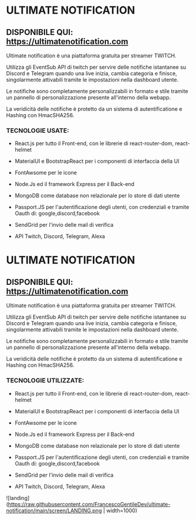 # **ULTIMATE NOTIFICATION**

## **DISPONIBILE QUI: https://ultimatenotification.com**
    
Ultimate notification è una piattaforma gratuita per streamer TWITCH.
    
Utilizza gli EventSub API di twitch per servire delle notifiche istantanee su Discord e Telegram
quando una live inizia, cambia categoria e finisce, singolarmente attivabili tramite le impostazioni nella dashboard utente.
    
Le notifiche sono completamente personalizzabili in formato e stile tramite un pannello di personalizzazione
presente all'interno della webapp.
    
La veridicità delle notifiche è protetto da un sistema di autentificatione e Hashing con HmacSHA256.
    
### TECNOLOGIE USATE:
    
- React.js per tutto il Front-end, con le librerie di react-router-dom, react-helmet
     
- MaterialUI e BootstrapReact per i componenti di interfaccia della UI

- FontAwsome per le icone
      
- Node.Js ed il framework Express per il Back-end 
      
- MongoDB come database non relazionale per lo store di dati utente
    
- Passport.JS per l'autentificazione degli utenti, con credenziali e tramite Oauth di: google,discord,facebook
      
- SendGrid per l'invio delle mail di verifica
      
- API Twitch, Discord, Telegram, Alexa
    
 # **ULTIMATE NOTIFICATION**

## **DISPONIBILE QUI: https://ultimatenotification.com**
    
Ultimate notification è una piattaforma gratuita per streamer TWITCH.
    
Utilizza gli EventSub API di twitch per servire delle notifiche istantanee su Discord e Telegram
quando una live inizia, cambia categoria e finisce, singolarmente attivabili tramite le impostazioni nella dashboard utente.
    
Le notifiche sono completamente personalizzabili in formato e stile tramite un pannello di personalizzazione
presente all'interno della webapp.
    
La veridicità delle notifiche è protetto da un sistema di autentificatione e Hashing con HmacSHA256.
    
### TECNOLOGIE UTILIZZATE:
    
- React.js per tutto il Front-end, con le librerie di react-router-dom, react-helmet
     
- MaterialUI e BootstrapReact per i componenti di interfaccia della UI

- FontAwsome per le icone
      
- Node.Js ed il framework Express per il Back-end 
      
- MongoDB come database non relazionale per lo store di dati utente
    
- Passport.JS per l'autentificazione degli utenti, con credenziali e tramite Oauth di: google,discord,facebook
      
- SendGrid per l'invio delle mail di verifica
      
- API Twitch, Discord, Telegram, Alexa

![landing](https://raw.githubusercontent.com/FrancescoGentileDev/ultimate-notification/main/screen/LANDING.png | width=1000)
  
